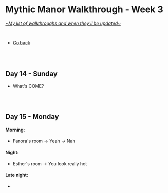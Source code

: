 # Mythic Manor Walkthrough - Week 3
[*\~My list of walkthroughs and when they'll be updated\~*](https://www.patreon.com/maimlain)

<br>

- [Go back](https://github.com/maim-lain/mythicmanor/blob/master/walkthrough.md)

<br>
<br>

## Day 14 - Sunday
- What's COME?

<br>
<br>

## Day 15 - Monday
#### Morning:
- Fanora's room -> Yeah -> Nah

#### Night:
- Esther's room -> You look really hot

#### Late night:
- 

<br>
<br>
<br>



<!---

- check CAMS every time period
- Velle 7 - Afternoon/Night - Velvet Desires | Ask for Velle.

- check Naira's diary after events
    - Garden -> Esther -> Ask to get.. -> Fix her computer


- Esther 8 - CHANGED SCENE Night - Her room | Hang out with her.
- Naira 8 - Night - Pool | Visit the pool.
- Nefari 8 - Morning - Her room | Visit her (you’ll see a flyer on the floor). Morning - Mall>Full Moon | Enter the store.
- Velle 8 - Morning - Her room | Visit her.




get uncen images, send to mod say cen are from patreon here are uncen, and ask to post walkt link

- Esther 9 - 
- Fanora 9 - 
- Naira 9 - 
- Nefari 9 - 
- Velle 9 - 






## Day  - day
#### Morning:
- 

#### Afternoon:
- 

#### Night:
- 

#### Late night:
- 

<br>
<br>
<br>




- Naira Accessible room content | Naira’s diary (more entries as Naira levels up), Naira’s locked box. (Password for the box is in Diary entry #473 - “naira+[mc]” with “[mc]” being your character’s name). You may also use “naira+mc” if your name is not working.
- when esther is lvl 13 watch p in the morning
- Magic Lake -> Dock -> Look around (at night)

--->
